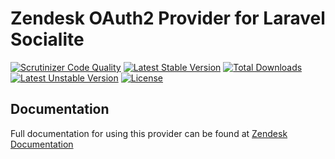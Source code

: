 # Zendesk OAuth2 Provider for Laravel Socialite

[![Scrutinizer Code Quality](https://img.shields.io/scrutinizer/g/SocialiteProviders/Zendesk.svg?style=flat-square)](https://scrutinizer-ci.com/g/SocialiteProviders/Zendesk/?branch=master)
[![Latest Stable Version](https://img.shields.io/packagist/v/socialiteproviders/zendesk.svg?style=flat-square)](https://packagist.org/packages/socialiteproviders/zendesk)
[![Total Downloads](https://img.shields.io/packagist/dt/socialiteproviders/zendesk.svg?style=flat-square)](https://packagist.org/packages/socialiteproviders/zendesk)
[![Latest Unstable Version](https://img.shields.io/packagist/vpre/socialiteproviders/zendesk.svg?style=flat-square)](https://packagist.org/packages/socialiteproviders/zendesk)
[![License](https://img.shields.io/packagist/l/socialiteproviders/zendesk.svg?style=flat-square)](https://packagist.org/packages/socialiteproviders/zendesk)

## Documentation

Full documentation for using this provider can be found at [Zendesk Documentation](http://socialiteproviders.github.io/providers/zendesk/)
